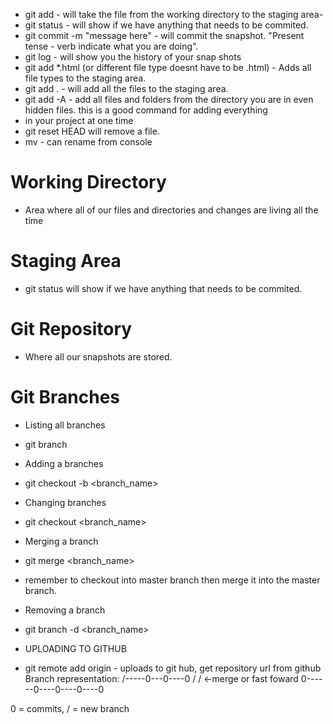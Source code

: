 - git add - will take the file from the working directory to the staging area-
- git status - will show if we have anything that needs to be commited.
- git commit -m "message here" - will commit the snapshot. "Present tense - verb indicate what you are doing".
- git log - will show you the history of your snap shots
- git add *.html (or different file type doesnt have to be .html) - Adds all file types to the staging area.
- git add . - will add all the files to the staging area.
- git add -A - add all files and folders from the directory you are in even hidden files. this is a good command for adding everything
- in your project at one time
- git reset HEAD <file> will remove a file.
- mv <file u want to change> <new file name> - can rename from console

# Working Directory
- Area where all of our files and directories and changes are living all the time

# Staging Area
- git status will show if we have anything that needs to be commited.

# Git Repository
- Where all our snapshots are stored.

# Git Branches
- Listing all branches
- git branch
 
- Adding a branches
- git checkout -b <branch_name>

- Changing branches
- git checkout <branch_name>
 
- Merging a branch
- git merge <branch_name> 
- remember to checkout into master branch then merge it into the master branch.

- Removing a branch
- git branch -d <branch_name>

- UPLOADING TO GITHUB
- git remote add origin <url> - uploads to git hub, get repository url from github 
Branch representation:
         /-----0---0----0
        /          / <-merge or fast foward
0------0----0----0----0

0 = commits,
/ = new branch